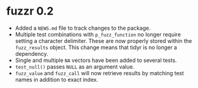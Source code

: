 # fuzzr 0.2

* Added a `NEWS.md` file to track changes to the package.
* Multiple test combinations with `p_fuzz_function` no longer require setting a
character delimiter. These are now properly stored within the `fuzz_results`
object. This change means that tidyr is no longer a dependency.
* Single and multiple `NA` vectors have been added to several tests.
* `test_null()` passes `NULL` as an argument value.
* `fuzz_value` and `fuzz_call` will now retrieve results by matching test names
in addition to exact index.
